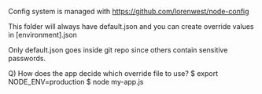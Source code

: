 Config system is managed with https://github.com/lorenwest/node-config

This folder will always have default.json and you can create override values in [environment].json

Only default.json goes inside git repo since others contain sensitive passwords.

Q) How does the app decide which override file to use?
$ export NODE_ENV=production
$ node my-app.js